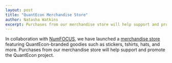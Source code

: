 ```yaml
---
layout: post
title: "QuantEcon Merchandise Store"
author: Natasha Watkins
excerpt: Purchases from our merchandise store will help support and promote the QuantEcon project.
---
```


In collaboration with [NumFOCUS](https://numfocus.org/), we have launched a [merchandise store](http://store.quantecon.org) featuring QuantEcon-branded goodies such as stickers, tshirts, hats, and more. Purchases from our merchandise store will help support and promote the QuantEcon project.